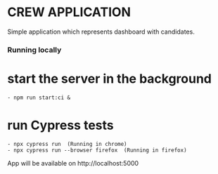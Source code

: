 # CREW APPLICATION

Simple application which represents dashboard with candidates.

### Running locally
 # start the server in the background
    - npm run start:ci &
 # run Cypress tests
    - npx cypress run  (Running in chrome)
    - npx cypress run --browser firefox  (Running in firefox)

App will be available on http://localhost:5000
